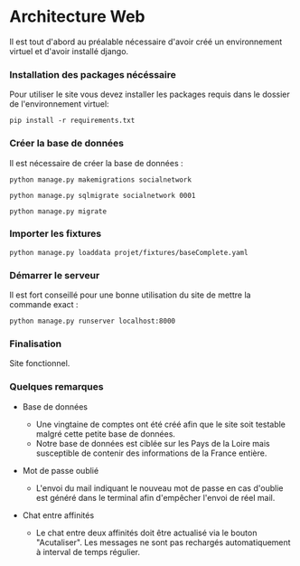 # Architecture Web

Il est tout d'abord au préalable nécessaire d'avoir créé un environnement virtuel et d'avoir installé django.

### Installation des packages nécéssaire

Pour utiliser le site vous devez installer les packages requis dans le dossier de l'environnement virtuel:

    pip install -r requirements.txt

### Créer la base de données

Il est nécessaire de créer la base de données :

    python manage.py makemigrations socialnetwork
    
    python manage.py sqlmigrate socialnetwork 0001
    
    python manage.py migrate
    

### Importer les fixtures


    python manage.py loaddata projet/fixtures/baseComplete.yaml 
    

### Démarrer le serveur

Il est fort conseillé pour une bonne utilisation du site de mettre la commande exact :

    python manage.py runserver localhost:8000

### Finalisation

Site fonctionnel.

### Quelques remarques

* Base de données
	* Une vingtaine de comptes ont été créé afin que le site soit testable malgré cette petite base de données.
	* Notre base de données est ciblée sur les Pays de la Loire mais susceptible de contenir des informations de la France entière. 

* Mot de passe oublié
	* L'envoi du mail indiquant le nouveau mot de passe en cas d'oublie est généré dans le terminal afin d'empêcher l'envoi de réel mail.

* Chat entre affinités
	* Le chat entre deux affinités doit être actualisé via le bouton "Acutaliser". Les messages ne sont pas rechargés automatiquement à interval de temps régulier.


